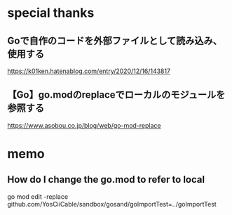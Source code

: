 # special thanks
## Goで自作のコードを外部ファイルとして読み込み、使用する
https://k01ken.hatenablog.com/entry/2020/12/16/143817
## 【Go】go.modのreplaceでローカルのモジュールを参照する
https://www.asobou.co.jp/blog/web/go-mod-replace

# memo
## How do I change the go.mod to refer to local
go mod edit -replace github.com/YosCiiCable/sandbox/gosand/goImportTest=../goImportTest
